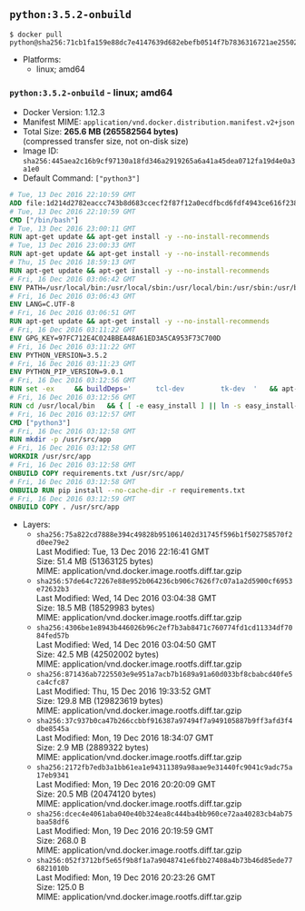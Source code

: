## `python:3.5.2-onbuild`

```console
$ docker pull python@sha256:71cb1fa159e88dc7e4147639d682ebefb0514f7b7836316721ae255021c792b2
```

-	Platforms:
	-	linux; amd64

### `python:3.5.2-onbuild` - linux; amd64

-	Docker Version: 1.12.3
-	Manifest MIME: `application/vnd.docker.distribution.manifest.v2+json`
-	Total Size: **265.6 MB (265582564 bytes)**  
	(compressed transfer size, not on-disk size)
-	Image ID: `sha256:445aea2c16b9cf97130a18fd346a2919265a6a41a45dea0712fa19d4e0a3a1e0`
-	Default Command: `["python3"]`

```dockerfile
# Tue, 13 Dec 2016 22:10:59 GMT
ADD file:1d214d2782eaccc743b8d683ccecf2f87f12a0ecdfbcd6fdf4943ce616f23870 in / 
# Tue, 13 Dec 2016 22:10:59 GMT
CMD ["/bin/bash"]
# Tue, 13 Dec 2016 23:00:11 GMT
RUN apt-get update && apt-get install -y --no-install-recommends 		ca-certificates 		curl 		wget 	&& rm -rf /var/lib/apt/lists/*
# Tue, 13 Dec 2016 23:00:33 GMT
RUN apt-get update && apt-get install -y --no-install-recommends 		bzr 		git 		mercurial 		openssh-client 		subversion 				procps 	&& rm -rf /var/lib/apt/lists/*
# Thu, 15 Dec 2016 18:59:13 GMT
RUN apt-get update && apt-get install -y --no-install-recommends 		autoconf 		automake 		bzip2 		file 		g++ 		gcc 		imagemagick 		libbz2-dev 		libc6-dev 		libcurl4-openssl-dev 		libdb-dev 		libevent-dev 		libffi-dev 		libgdbm-dev 		libgeoip-dev 		libglib2.0-dev 		libjpeg-dev 		libkrb5-dev 		liblzma-dev 		libmagickcore-dev 		libmagickwand-dev 		libmysqlclient-dev 		libncurses-dev 		libpng-dev 		libpq-dev 		libreadline-dev 		libsqlite3-dev 		libssl-dev 		libtool 		libwebp-dev 		libxml2-dev 		libxslt-dev 		libyaml-dev 		make 		patch 		xz-utils 		zlib1g-dev 	&& rm -rf /var/lib/apt/lists/*
# Fri, 16 Dec 2016 03:06:42 GMT
ENV PATH=/usr/local/bin:/usr/local/sbin:/usr/local/bin:/usr/sbin:/usr/bin:/sbin:/bin
# Fri, 16 Dec 2016 03:06:43 GMT
ENV LANG=C.UTF-8
# Fri, 16 Dec 2016 03:06:51 GMT
RUN apt-get update && apt-get install -y --no-install-recommends 		tcl 		tk 	&& rm -rf /var/lib/apt/lists/*
# Fri, 16 Dec 2016 03:11:22 GMT
ENV GPG_KEY=97FC712E4C024BBEA48A61ED3A5CA953F73C700D
# Fri, 16 Dec 2016 03:11:22 GMT
ENV PYTHON_VERSION=3.5.2
# Fri, 16 Dec 2016 03:11:23 GMT
ENV PYTHON_PIP_VERSION=9.0.1
# Fri, 16 Dec 2016 03:12:56 GMT
RUN set -ex 	&& buildDeps=' 		tcl-dev 		tk-dev 	' 	&& apt-get update && apt-get install -y $buildDeps --no-install-recommends && rm -rf /var/lib/apt/lists/* 		&& wget -O python.tar.xz "https://www.python.org/ftp/python/${PYTHON_VERSION%%[a-z]*}/Python-$PYTHON_VERSION.tar.xz" 	&& wget -O python.tar.xz.asc "https://www.python.org/ftp/python/${PYTHON_VERSION%%[a-z]*}/Python-$PYTHON_VERSION.tar.xz.asc" 	&& export GNUPGHOME="$(mktemp -d)" 	&& gpg --keyserver ha.pool.sks-keyservers.net --recv-keys "$GPG_KEY" 	&& gpg --batch --verify python.tar.xz.asc python.tar.xz 	&& rm -r "$GNUPGHOME" python.tar.xz.asc 	&& mkdir -p /usr/src/python 	&& tar -xJC /usr/src/python --strip-components=1 -f python.tar.xz 	&& rm python.tar.xz 		&& cd /usr/src/python 	&& ./configure 		--enable-loadable-sqlite-extensions 		--enable-shared 	&& make -j$(nproc) 	&& make install 	&& ldconfig 		&& if [ ! -e /usr/local/bin/pip3 ]; then : 		&& wget -O /tmp/get-pip.py 'https://bootstrap.pypa.io/get-pip.py' 		&& python3 /tmp/get-pip.py "pip==$PYTHON_PIP_VERSION" 		&& rm /tmp/get-pip.py 	; fi 	&& pip3 install --no-cache-dir --upgrade --force-reinstall "pip==$PYTHON_PIP_VERSION" 	&& [ "$(pip list |tac|tac| awk -F '[ ()]+' '$1 == "pip" { print $2; exit }')" = "$PYTHON_PIP_VERSION" ] 		&& find /usr/local -depth 		\( 			\( -type d -a -name test -o -name tests \) 			-o 			\( -type f -a -name '*.pyc' -o -name '*.pyo' \) 		\) -exec rm -rf '{}' + 	&& apt-get purge -y --auto-remove $buildDeps 	&& rm -rf /usr/src/python ~/.cache
# Fri, 16 Dec 2016 03:12:56 GMT
RUN cd /usr/local/bin 	&& { [ -e easy_install ] || ln -s easy_install-* easy_install; } 	&& ln -s idle3 idle 	&& ln -s pydoc3 pydoc 	&& ln -s python3 python 	&& ln -s python3-config python-config
# Fri, 16 Dec 2016 03:12:57 GMT
CMD ["python3"]
# Fri, 16 Dec 2016 03:12:58 GMT
RUN mkdir -p /usr/src/app
# Fri, 16 Dec 2016 03:12:58 GMT
WORKDIR /usr/src/app
# Fri, 16 Dec 2016 03:12:58 GMT
ONBUILD COPY requirements.txt /usr/src/app/
# Fri, 16 Dec 2016 03:12:58 GMT
ONBUILD RUN pip install --no-cache-dir -r requirements.txt
# Fri, 16 Dec 2016 03:12:59 GMT
ONBUILD COPY . /usr/src/app
```

-	Layers:
	-	`sha256:75a822cd7888e394c49828b951061402d31745f596b1f502758570f2d0ee79e2`  
		Last Modified: Tue, 13 Dec 2016 22:16:41 GMT  
		Size: 51.4 MB (51363125 bytes)  
		MIME: application/vnd.docker.image.rootfs.diff.tar.gzip
	-	`sha256:57de64c72267e88e952b064236cb906c7626f7c07a1a2d5900cf6953e72632b3`  
		Last Modified: Wed, 14 Dec 2016 03:04:38 GMT  
		Size: 18.5 MB (18529983 bytes)  
		MIME: application/vnd.docker.image.rootfs.diff.tar.gzip
	-	`sha256:4306be1e8943b446026b96c2ef7b3ab8471c760774fd1cd11334df7084fed57b`  
		Last Modified: Wed, 14 Dec 2016 03:04:50 GMT  
		Size: 42.5 MB (42502002 bytes)  
		MIME: application/vnd.docker.image.rootfs.diff.tar.gzip
	-	`sha256:871436ab7225503e9e951a7acb7b1689a91a60d033bf8cbabcd40fe5ca4cfc87`  
		Last Modified: Thu, 15 Dec 2016 19:33:52 GMT  
		Size: 129.8 MB (129823619 bytes)  
		MIME: application/vnd.docker.image.rootfs.diff.tar.gzip
	-	`sha256:37c937b0ca47b266ccbbf916387a97494f7a949105887b9ff3afd3f4dbe8545a`  
		Last Modified: Mon, 19 Dec 2016 18:34:07 GMT  
		Size: 2.9 MB (2889322 bytes)  
		MIME: application/vnd.docker.image.rootfs.diff.tar.gzip
	-	`sha256:2172fb7edb3a1bb61ea1e94311389a98aae9e31440fc9041c9adc75a17eb9341`  
		Last Modified: Mon, 19 Dec 2016 20:20:09 GMT  
		Size: 20.5 MB (20474120 bytes)  
		MIME: application/vnd.docker.image.rootfs.diff.tar.gzip
	-	`sha256:dcec4e4061aba040e40b324ea8c444ba4bb960ce72aa40283cb4ab75baa58df6`  
		Last Modified: Mon, 19 Dec 2016 20:19:59 GMT  
		Size: 268.0 B  
		MIME: application/vnd.docker.image.rootfs.diff.tar.gzip
	-	`sha256:052f3712bf5e65f9b8f1a7a9048741e6fbb27408a4b73b46d85ede776821010b`  
		Last Modified: Mon, 19 Dec 2016 20:23:26 GMT  
		Size: 125.0 B  
		MIME: application/vnd.docker.image.rootfs.diff.tar.gzip
